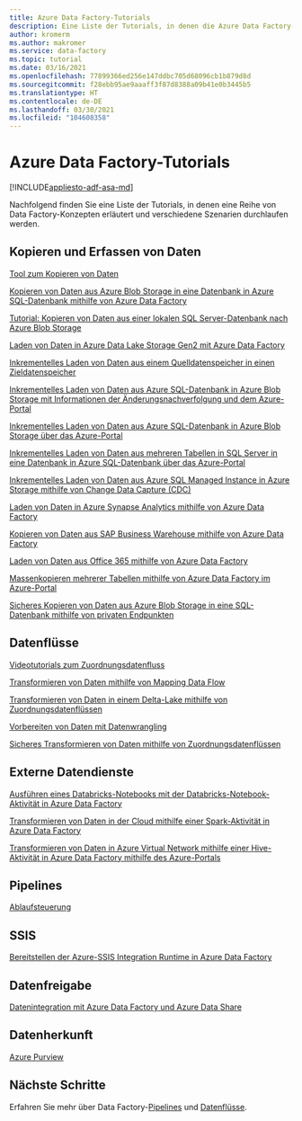 ```yaml
---
title: Azure Data Factory-Tutorials
description: Eine Liste der Tutorials, in denen die Azure Data Factory-Konzepte veranschaulicht werden
author: kromerm
ms.author: makromer
ms.service: data-factory
ms.topic: tutorial
ms.date: 03/16/2021
ms.openlocfilehash: 77899366ed256e147ddbc705d68096cb1b879d8d
ms.sourcegitcommit: f28ebb95ae9aaaff3f87d8388a09b41e0b3445b5
ms.translationtype: HT
ms.contentlocale: de-DE
ms.lasthandoff: 03/30/2021
ms.locfileid: "104608358"
---
```

# <a name="azure-data-factory-tutorials"></a>Azure Data Factory-Tutorials

[!INCLUDE[appliesto-adf-asa-md](includes/appliesto-adf-asa-md.md)]

Nachfolgend finden Sie eine Liste der Tutorials, in denen eine Reihe von Data Factory-Konzepten erläutert und verschiedene Szenarien durchlaufen werden.

## <a name="copy-and-ingest-data"></a>Kopieren und Erfassen von Daten

[Tool zum Kopieren von Daten](tutorial-copy-data-tool.md)

[Kopieren von Daten aus Azure Blob Storage in eine Datenbank in Azure SQL-Datenbank mithilfe von Azure Data Factory](tutorial-copy-data-portal.md)

[Tutorial: Kopieren von Daten aus einer lokalen SQL Server-Datenbank nach Azure Blob Storage](tutorial-hybrid-copy-data-tool.md)

[Laden von Daten in Azure Data Lake Storage Gen2 mit Azure Data Factory](load-azure-data-lake-storage-gen2.md)

[Inkrementelles Laden von Daten aus einem Quelldatenspeicher in einen Zieldatenspeicher](tutorial-incremental-copy-overview.md)

[Inkrementelles Laden von Daten aus Azure SQL-Datenbank in Azure Blob Storage mit Informationen der Änderungsnachverfolgung und dem Azure-Portal](tutorial-incremental-copy-change-tracking-feature-portal.md)

[Inkrementelles Laden von Daten aus Azure SQL-Datenbank in Azure Blob Storage über das Azure-Portal](tutorial-incremental-copy-portal.md)

[Inkrementelles Laden von Daten aus mehreren Tabellen in SQL Server in eine Datenbank in Azure SQL-Datenbank über das Azure-Portal](tutorial-incremental-copy-multiple-tables-portal.md)

[Inkrementelles Laden von Daten aus Azure SQL Managed Instance in Azure Storage mithilfe von Change Data Capture (CDC)](tutorial-incremental-copy-change-data-capture-feature-portal.md)

[Laden von Daten in Azure Synapse Analytics mithilfe von Azure Data Factory](load-azure-sql-data-warehouse.md)

[Kopieren von Daten aus SAP Business Warehouse mithilfe von Azure Data Factory](load-sap-bw-data.md)

[Laden von Daten aus Office 365 mithilfe von Azure Data Factory](load-office-365-data.md)

[Massenkopieren mehrerer Tabellen mithilfe von Azure Data Factory im Azure-Portal](tutorial-bulk-copy-portal.md)

[Sicheres Kopieren von Daten aus Azure Blob Storage in eine SQL-Datenbank mithilfe von privaten Endpunkten](tutorial-copy-data-portal-private.md)

## <a name="data-flows"></a>Datenflüsse

[Videotutorials zum Zuordnungsdatenfluss](data-flow-tutorials.md)

[Transformieren von Daten mithilfe von Mapping Data Flow](tutorial-data-flow.md)

[Transformieren von Daten in einem Delta-Lake mithilfe von Zuordnungsdatenflüssen](tutorial-data-flow-delta-lake.md)

[Vorbereiten von Daten mit Datenwrangling](wrangling-tutorial.md)

[Sicheres Transformieren von Daten mithilfe von Zuordnungsdatenflüssen](tutorial-data-flow-private.md)

## <a name="external-data-services"></a>Externe Datendienste

[Ausführen eines Databricks-Notebooks mit der Databricks-Notebook-Aktivität in Azure Data Factory](transform-data-using-databricks-notebook.md)

[Transformieren von Daten in der Cloud mithilfe einer Spark-Aktivität in Azure Data Factory](tutorial-transform-data-spark-portal.md)

[Transformieren von Daten in Azure Virtual Network mithilfe einer Hive-Aktivität in Azure Data Factory mithilfe des Azure-Portals](tutorial-transform-data-hive-virtual-network-portal.md)

## <a name="pipelines"></a>Pipelines

[Ablaufsteuerung](tutorial-control-flow-portal.md)

## <a name="ssis"></a>SSIS

[Bereitstellen der Azure-SSIS Integration Runtime in Azure Data Factory](tutorial-deploy-ssis-packages-azure.md)

## <a name="data-share"></a>Datenfreigabe

[Datenintegration mit Azure Data Factory und Azure Data Share](lab-data-flow-data-share.md)

## <a name="data-lineage"></a>Datenherkunft

[Azure Purview](turorial-push-lineage-to-purview.md)

## <a name="next-steps"></a>Nächste Schritte
Erfahren Sie mehr über Data Factory-[Pipelines](concepts-pipelines-activities.md) und [Datenflüsse](concepts-data-flow-overview.md).
